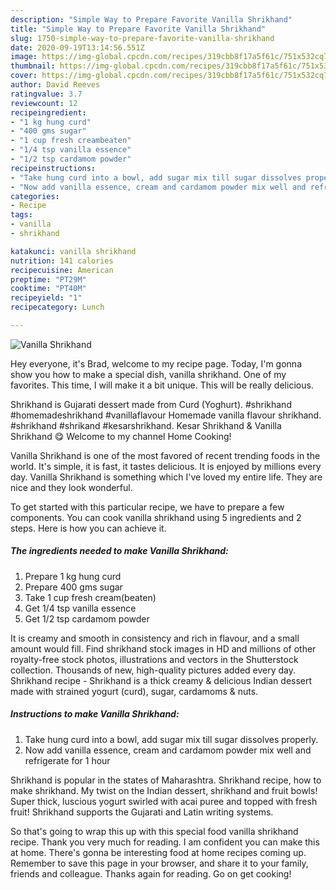 ```yaml
---
description: "Simple Way to Prepare Favorite Vanilla Shrikhand"
title: "Simple Way to Prepare Favorite Vanilla Shrikhand"
slug: 1750-simple-way-to-prepare-favorite-vanilla-shrikhand
date: 2020-09-19T13:14:56.551Z
image: https://img-global.cpcdn.com/recipes/319cbb8f17a5f61c/751x532cq70/vanilla-shrikhand-recipe-main-photo.jpg
thumbnail: https://img-global.cpcdn.com/recipes/319cbb8f17a5f61c/751x532cq70/vanilla-shrikhand-recipe-main-photo.jpg
cover: https://img-global.cpcdn.com/recipes/319cbb8f17a5f61c/751x532cq70/vanilla-shrikhand-recipe-main-photo.jpg
author: David Reeves
ratingvalue: 3.7
reviewcount: 12
recipeingredient:
- "1 kg hung curd"
- "400 gms sugar"
- "1 cup fresh creambeaten"
- "1/4 tsp vanilla essence"
- "1/2 tsp cardamom powder"
recipeinstructions:
- "Take hung curd into a bowl, add sugar mix till sugar dissolves properly."
- "Now add vanilla essence, cream and cardamom powder mix well and refrigerate for 1 hour"
categories:
- Recipe
tags:
- vanilla
- shrikhand

katakunci: vanilla shrikhand 
nutrition: 141 calories
recipecuisine: American
preptime: "PT29M"
cooktime: "PT40M"
recipeyield: "1"
recipecategory: Lunch

---
```



![Vanilla Shrikhand](https://img-global.cpcdn.com/recipes/319cbb8f17a5f61c/751x532cq70/vanilla-shrikhand-recipe-main-photo.jpg)

Hey everyone, it's Brad, welcome to my recipe page. Today, I'm gonna show you how to make a special dish, vanilla shrikhand. One of my favorites. This time, I will make it a bit unique. This will be really delicious.

Shrikhand is Gujarati dessert made from Curd (Yoghurt). #shrikhand #homemadeshrikhand #vanillaflavour Homemade vanilla flavour shrikhand. #shrikhand #shrikand #kesarshrikhand. Kesar Shrikhand &amp; Vanilla Shrikhand 😋 Welcome to my channel Home Cooking!

Vanilla Shrikhand is one of the most favored of recent trending foods in the world. It's simple, it is fast, it tastes delicious. It is enjoyed by millions every day. Vanilla Shrikhand is something which I've loved my entire life. They are nice and they look wonderful.


To get started with this particular recipe, we have to prepare a few components. You can cook vanilla shrikhand using 5 ingredients and 2 steps. Here is how you can achieve it.

<!--inarticleads1-->

##### The ingredients needed to make Vanilla Shrikhand:

1. Prepare 1 kg hung curd
1. Prepare 400 gms sugar
1. Take 1 cup fresh cream(beaten)
1. Get 1/4 tsp vanilla essence
1. Get 1/2 tsp cardamom powder


It is creamy and smooth in consistency and rich in flavour, and a small amount would fill. Find shrikhand stock images in HD and millions of other royalty-free stock photos, illustrations and vectors in the Shutterstock collection. Thousands of new, high-quality pictures added every day. Shrikhand recipe - Shrikhand is a thick creamy &amp; delicious Indian dessert made with strained yogurt (curd), sugar, cardamoms &amp; nuts. 

<!--inarticleads2-->

##### Instructions to make Vanilla Shrikhand:

1. Take hung curd into a bowl, add sugar mix till sugar dissolves properly.
1. Now add vanilla essence, cream and cardamom powder mix well and refrigerate for 1 hour


Shrikhand is popular in the states of Maharashtra. Shrikhand recipe, how to make shrikhand. My twist on the Indian dessert, shrikhand and fruit bowls! Super thick, luscious yogurt swirled with acai puree and topped with fresh fruit! Shrikhand supports the Gujarati and Latin writing systems. 

So that's going to wrap this up with this special food vanilla shrikhand recipe. Thank you very much for reading. I am confident you can make this at home. There's gonna be interesting food at home recipes coming up. Remember to save this page in your browser, and share it to your family, friends and colleague. Thanks again for reading. Go on get cooking!

